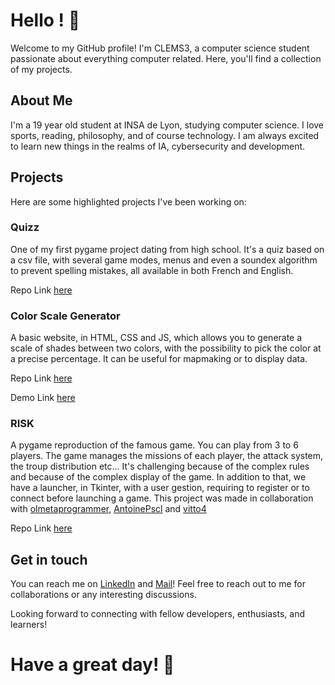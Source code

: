 # Hello ! 👋

Welcome to my GitHub profile! I'm CLEMS3, a computer science student passionate about everything computer related. Here, you'll find a collection of my projects.

## About Me

I'm a 19 year old student at INSA de Lyon, studying computer science. I love sports, reading, philosophy, and of course technology. I am always excited to learn new things in the realms of IA, cybersecurity and development.

## Projects

Here are some highlighted projects I've been working on:

### Quizz

One of my first pygame project dating from high school. It's a quiz based on a csv file, with several game modes, menus and even a soundex algorithm to prevent spelling mistakes, all available in both French and English.

Repo Link [here](https://github.com/CLEMS3/Quizz)

### Color Scale Generator

A basic website, in HTML, CSS and JS, which allows you to generate a scale of shades between two colors, with the possibility to pick the color at a precise percentage. It can be useful for mapmaking or to display data.

Repo Link [here](https://github.com/CLEMS3/ColorScaleGenerator)

Demo Link [here](https://colorscalecalculator.000webhostapp.com/)

### RISK

A pygame reproduction of the famous game. You can play from 3 to 6 players. The game manages the missions of each player, the attack system, the troup distribution etc... It's challenging because of the complex rules and because of the complex display of the game. In addition to that, we have a launcher, in Tkinter, with a user gestion, requiring to register or to connect before launching a game. This project was made in collaboration with [olmetaprogrammer](https://github.com/olmetaprogrammer), [AntoinePscl](https://github.com/AntoinePscl) and [vitto4](https://github.com/vitto4)

Repo Link [here](https://github.com/CLEMS3/RISK)


## Get in touch

You can reach me on [LinkedIn](https://www.linkedin.com/in/cl%C3%A9ment-chapard-8349b3231/) and [Mail](mailto:fromaggipizza@gmail.com)! Feel free to reach out to me for collaborations or any interesting discussions.


Looking forward to connecting with fellow developers, enthusiasts, and learners!

# Have a great day! 🚀
